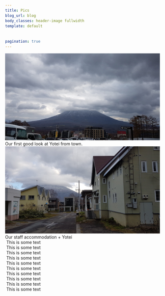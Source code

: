 ```yaml
---
title: Pics
blog_url: blog
body_classes: header-image fullwidth
template: default


pagination: true
---
```


<div class="pics-container">
    <div class="image large">
        <img src="/user/pages/images/yotei1.jpg" alt="Mt Yotei">
        <span class="text">Our first good look at Yotei from town.</span>
    </div>
    <div class="image">
        <img src="/user/pages/images/renient-yotei.jpg" alt="Renient Lodge and Yotei">
        <span class="text">Our staff accommodation + Yotei</span>        
    </div>
    <div class="image">
        <img src="https://unsplash.it/800?random" alt="">
        <span class="text">This is some text</span>        
    </div>
    <div class="image">
        <img src="https://unsplash.it/800?random" alt="">
        <span class="text">This is some text</span>        
    </div>
    <div class="image">
        <img src="https://unsplash.it/800?random" alt="">
        <span class="text">This is some text</span>        
    </div>
    <div class="image">
        <img src="https://unsplash.it/800?random" alt="">
        <span class="text">This is some text</span>        
    </div>
    <div class="image">
        <img src="https://unsplash.it/800?random" alt="">
        <span class="text">This is some text</span>        
    </div>
    <div class="image">
        <img src="https://unsplash.it/800?random" alt="">
        <span class="text">This is some text</span>        
    </div>
    <div class="image">
        <img src="https://unsplash.it/800?random" alt="">
        <span class="text">This is some text</span>        
    </div>
    <div class="image">
        <img src="https://unsplash.it/800?random" alt="">
        <span class="text">This is some text</span>        
    </div>
    <div class="image">
        <img src="https://unsplash.it/800?random" alt="">
        <span class="text">This is some text</span>        
    </div>
    <div class="image">
        <img src="https://unsplash.it/800?random" alt="">
        <span class="text">This is some text</span>        
    </div>
</div>

